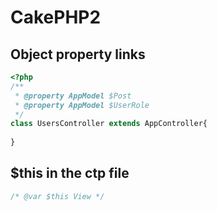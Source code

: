 # CakePHP2
## Object property links

```php
<?php
/**
 * @property AppModel $Post
 * @property AppModel $UserRole
 */
class UsersController extends AppController{
  
}
```

## $this in the ctp file
```php
/* @var $this View */
```
